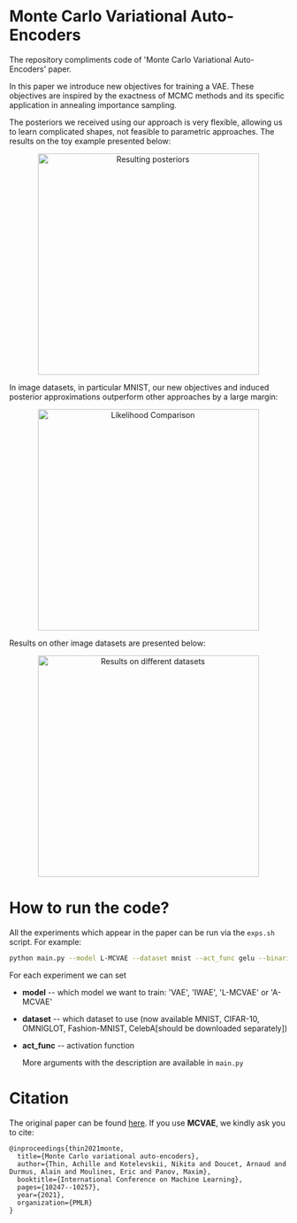 # Monte Carlo Variational Auto-Encoders

The repository compliments code of 'Monte Carlo Variational Auto-Encoders' paper.

In this paper we introduce new objectives for training a VAE. These objectives are inspired by the exactness of MCMC methods and its specific application in annealing importance sampling.

The posteriors we received using our approach is very flexible, allowing us to learn complicated shapes, not feasible to parametric approaches. The results on the toy example presented below:

<p align="center">
  <img width="400" alt="Resulting posteriors" src="https://github.com/stat-ml/mcvae/blob/master/pics/different_approximations.jpg?raw=true">
</p>


In image datasets, in particular MNIST, our new objectives and induced posterior approximations outperform other approaches by a large margin:

<p align="center">
  <img width="400" alt="Likelihood Comparison" src="https://github.com/stat-ml/mcvae/blob/master/pics/different_likelihoods.jpg?raw=true">
</p>


Results on other image datasets are presented below:

<p align="center">
  <img width="400" alt="Results on different datasets" src="https://github.com/stat-ml/mcvae/blob/master/pics/results.jpg?raw=true">
</p>



# How to run the code?

All the experiments which appear in the paper can be run via the `exps.sh` script. For example:

```bash
python main.py --model L-MCVAE --dataset mnist --act_func gelu --binarize True --hidden_dim 64 --batch_size 100 --net_type conv --num_samples 1 --max_epochs 50 --step_size 0.01 --K 1 --use_transforms True --learnable_transitions False --use_cloned_decoder True
```

For each experiment we can set 

- **model** -- which model we want to train: 'VAE', 'IWAE', 'L-MCVAE' or 'A-MCVAE'

- **dataset** -- which dataset to use (now available MNIST, CIFAR-10, OMNIGLOT, Fashion-MNIST, CelebA[should be downloaded separately]) 

- **act_func** -- activation function

    More arguments with the description are available in `main.py` 



# Citation

The original paper can be found [here](http://proceedings.mlr.press/v139/thin21a/thin21a.pdf). If you use **MCVAE**, we kindly ask you to cite:

```
@inproceedings{thin2021monte,
  title={Monte Carlo variational auto-encoders},
  author={Thin, Achille and Kotelevskii, Nikita and Doucet, Arnaud and Durmus, Alain and Moulines, Eric and Panov, Maxim},
  booktitle={International Conference on Machine Learning},
  pages={10247--10257},
  year={2021},
  organization={PMLR}
}
```


